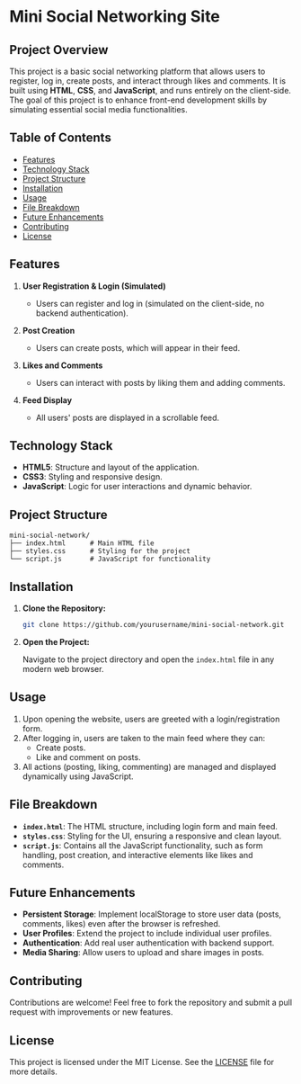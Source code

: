 # Mini Social Networking Site


## Project Overview


This project is a basic social networking platform that allows users to register, log in, create posts, and interact through likes and comments. It is built using **HTML**, **CSS**, and **JavaScript**, and runs entirely on the client-side. The goal of this project is to enhance front-end development skills by simulating essential social media functionalities.


## Table of Contents


- [Features](#features)
- [Technology Stack](#technology-stack)
- [Project Structure](#project-structure)
- [Installation](#installation)
- [Usage](#usage)
- [File Breakdown](#file-breakdown)
- [Future Enhancements](#future-enhancements)
- [Contributing](#contributing)
- [License](#license)


## Features


1. **User Registration & Login (Simulated)**
   - Users can register and log in (simulated on the client-side, no backend authentication).
   
2. **Post Creation**
   - Users can create posts, which will appear in their feed.
   
3. **Likes and Comments**
   - Users can interact with posts by liking them and adding comments.
   
4. **Feed Display**
   - All users' posts are displayed in a scrollable feed.


## Technology Stack


- **HTML5**: Structure and layout of the application.
- **CSS3**: Styling and responsive design.
- **JavaScript**: Logic for user interactions and dynamic behavior.


## Project Structure


```
mini-social-network/
├── index.html      # Main HTML file
├── styles.css      # Styling for the project
└── script.js       # JavaScript for functionality
```


## Installation


1. **Clone the Repository:**


   ```bash
   git clone https://github.com/yourusername/mini-social-network.git
   ```


2. **Open the Project:**


   Navigate to the project directory and open the `index.html` file in any modern web browser.


## Usage


1. Upon opening the website, users are greeted with a login/registration form.
2. After logging in, users are taken to the main feed where they can:
   - Create posts.
   - Like and comment on posts.
3. All actions (posting, liking, commenting) are managed and displayed dynamically using JavaScript.


## File Breakdown


- **`index.html`**: The HTML structure, including login form and main feed.
- **`styles.css`**: Styling for the UI, ensuring a responsive and clean layout.
- **`script.js`**: Contains all the JavaScript functionality, such as form handling, post creation, and interactive elements like likes and comments.


## Future Enhancements


- **Persistent Storage**: Implement localStorage to store user data (posts, comments, likes) even after the browser is refreshed.
- **User Profiles**: Extend the project to include individual user profiles.
- **Authentication**: Add real user authentication with backend support.
- **Media Sharing**: Allow users to upload and share images in posts.


## Contributing


Contributions are welcome! Feel free to fork the repository and submit a pull request with improvements or new features.


## License


This project is licensed under the MIT License. See the [LICENSE](LICENSE) file for more details.
